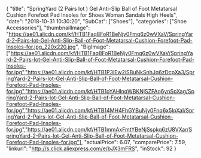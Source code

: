 {
	"title": "SpringYard (2 Pairs  lot ) Gel Anti-Slip Ball of Foot Metatarsal Cushion Forefoot Pad Insoles for Shoes Woman Sandals High Heels",
	"date": "2018-10-31 10:30:20",
	"SubCat": ["Shoes"],
	"categories": ["Shoe Accessories"],
	"thumbnailImage": "https://ae01.alicdn.com/kf/HTB1Faq8FoR1BeNjy0Fmq6z0wVXaV/SpringYard-2-Pairs-lot-Gel-Anti-Slip-Ball-of-Foot-Metatarsal-Cushion-Forefoot-Pad-Insoles-for.jpg_220x220.jpg",
	"BigImage": ["https://ae01.alicdn.com/kf/HTB1Faq8FoR1BeNjy0Fmq6z0wVXaV/SpringYard-2-Pairs-lot-Gel-Anti-Slip-Ball-of-Foot-Metatarsal-Cushion-Forefoot-Pad-Insoles-for.jpg","https://ae01.alicdn.com/kf/HTB1P3lEw2iSBuNkSnhJq6zDcpXa3/SpringYard-2-Pairs-lot-Gel-Anti-Slip-Ball-of-Foot-Metatarsal-Cushion-Forefoot-Pad-Insoles-for.jpg","https://ae01.alicdn.com/kf/HTB1oYAHlnqWBKNjSZFAq6ynSpXag/SpringYard-2-Pairs-lot-Gel-Anti-Slip-Ball-of-Foot-Metatarsal-Cushion-Forefoot-Pad-Insoles-for.jpg","https://ae01.alicdn.com/kf/HTB14MH4FhGYBuNjy0Fnq6x5lpXaI/SpringYard-2-Pairs-lot-Gel-Anti-Slip-Ball-of-Foot-Metatarsal-Cushion-Forefoot-Pad-Insoles-for.jpg","https://ae01.alicdn.com/kf/HTB1mmAxFmtYBeNjSspkq6zU8VXar/SpringYard-2-Pairs-lot-Gel-Anti-Slip-Ball-of-Foot-Metatarsal-Cushion-Forefoot-Pad-Insoles-for.jpg"],
	"actualPrice": 6.07,
	"comparePrice": 7.59,
	"linkurl": "http://s.click.aliexpress.com/e/bJX3mFRS",
	"inStock": 92
}
